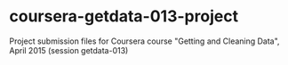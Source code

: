 # coursera-getdata-013-project
Project submission files for Coursera course "Getting and Cleaning Data", April 2015 (session getdata-013)
